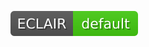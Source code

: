 <a href="https://eclairit.com:3787/fs/home/emelin/github/tonasodji/eclair_demo/$$GITHUB_RUN_NUMBER/PROJECT.ecd">![Project Badge](badge.svg)</a>
